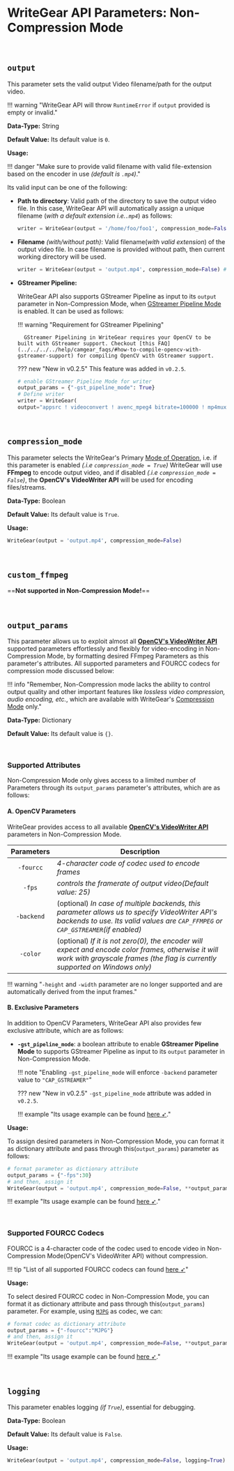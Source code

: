 <!--
===============================================
vidgear library source-code is deployed under the Apache 2.0 License:

Copyright (c) 2019 Abhishek Thakur(@abhiTronix) <abhi.una12@gmail.com>

Licensed under the Apache License, Version 2.0 (the "License");
you may not use this file except in compliance with the License.
You may obtain a copy of the License at

   http://www.apache.org/licenses/LICENSE-2.0

Unless required by applicable law or agreed to in writing, software
distributed under the License is distributed on an "AS IS" BASIS,
WITHOUT WARRANTIES OR CONDITIONS OF ANY KIND, either express or implied.
See the License for the specific language governing permissions and
limitations under the License.
===============================================
-->

# WriteGear API Parameters: Non-Compression Mode

&thinsp;

## **`output`**

This parameter sets the valid output Video filename/path for the output video.

!!! warning "WriteGear API will throw `RuntimeError` if `output` provided is empty or invalid."

**Data-Type:** String

**Default Value:** Its default value is `0`. 

**Usage:**

!!! danger "Make sure to provide valid filename with valid file-extension based on the encoder in use _(default is `.mp4`)_."

Its valid input can be one of the following: 

* **Path to directory**: Valid path of the directory to save the output video file. In this case, WriteGear API will automatically assign a unique filename (_with a default extension i.e.`.mp4`_) as follows:

    ```python
    writer = WriteGear(output = '/home/foo/foo1', compression_mode=False) # Define writer 
    ```

* **Filename** _(with/without path)_: Valid filename(_with valid extension_) of the output video file. In case filename is provided without path, then current working directory will be used.

    ```python
    writer = WriteGear(output = 'output.mp4', compression_mode=False) # Define writer 
    ```

* **GStreamer Pipeline:** 
   
    WriteGear API also supports GStreamer Pipeline as input to its `output` parameter in Non-Compression Mode, when [GStreamer Pipeline Mode](#b-exclusive-parameters) is enabled. It can be used as follows:

    !!! warning "Requirement for GStreamer Pipelining"

        GStreamer Pipelining in WriteGear requires your OpenCV to be built with GStreamer support. Checkout [this FAQ](../../../../help/camgear_faqs/#how-to-compile-opencv-with-gstreamer-support) for compiling OpenCV with GStreamer support.


    ??? new "New in v0.2.5" 
        This feature was added in `v0.2.5`.

    ```python
    # enable GStreamer Pipeline Mode for writer
    output_params = {"-gst_pipeline_mode": True}
    # Define writer
    writer = WriteGear(
    output="appsrc ! videoconvert ! avenc_mpeg4 bitrate=100000 ! mp4mux ! filesink location=foo.mp4", compression_mode=False) 
    ```

&nbsp;


## **`compression_mode`**

This parameter selects the WriteGear's Primary [Mode of Operation](../../introduction/#modes-of-operation), i.e. if this parameter is enabled _(.i.e `compression_mode = True`)_ WriteGear will use **FFmpeg** to encode output video, and if disabled _(.i.e `compression_mode = False`)_, the **OpenCV's VideoWriter API** will be used for encoding files/streams. 

**Data-Type:** Boolean

**Default Value:** Its default value is `True`.

**Usage:**

```python
WriteGear(output = 'output.mp4', compression_mode=False)
```

&nbsp;


## **`custom_ffmpeg`**

==**Not supported in Non-Compression Mode!**==

&nbsp;

## **`output_params`**

This parameter allows us to exploit almost all [**OpenCV's VideoWriter API**](https://docs.opencv.org/master/dd/d9e/classcv_1_1VideoWriter.html#ad59c61d8881ba2b2da22cff5487465b5) supported parameters effortlessly and flexibly for video-encoding in Non-Compression Mode, by formatting desired FFmpeg Parameters as this parameter's attributes. All supported parameters and FOURCC codecs for compression mode discussed below:


!!! info "Remember, Non-Compression mode lacks the ability to control output quality and other important features like _lossless video compression, audio encoding, etc._, which are available with WriteGear's [Compression Mode](../../compression/overview/) only."


**Data-Type:** Dictionary

**Default Value:** Its default value is `{}`.

&thinsp; 

### Supported Attributes

Non-Compression Mode only gives access to a limited number of Parameters through its `output_params` parameter's attributes, which are as follows:

#### A. OpenCV Parameters

WriteGear provides access to all available [**OpenCV's VideoWriter API**](https://docs.opencv.org/master/dd/d9e/classcv_1_1VideoWriter.html#ad59c61d8881ba2b2da22cff5487465b5) parameters in Non-Compression Mode.

| Parameters | Description |
|:-----------:|-------------|
|`-fourcc`| _4-character code of codec used to encode frames_ |
|`-fps`| _controls the framerate of output video(Default value: 25)_ |
|`-backend`| (optional) _In case of multiple backends, this parameter allows us to specify VideoWriter API's backends to use. Its valid values are `CAP_FFMPEG` or `CAP_GSTREAMER`(if enabled)_  |
|`-color`| (optional) _If it is not zero(0), the encoder will expect and encode color frames, otherwise it will work with grayscale frames (the flag is currently supported on Windows only)_ |

!!! warning "`-height` and `-width` parameter are no longer supported and are automatically derived from the input frames."

#### B. Exclusive Parameters

In addition to OpenCV Parameters, WriteGear API also provides few exclusive attribute, which are as follows: 

* **`-gst_pipeline_mode`**: a boolean attribute to enable **GStreamer Pipeline Mode** to supports GStreamer Pipeline as input to its `output` parameter in Non-Compression Mode.

    !!! note "Enabling `-gst_pipeline_mode` will enforce `-backend` parameter value to `"CAP_GSTREAMER"`"

    ??? new "New in v0.2.5" 
        `-gst_pipeline_mode` attribute was added in `v0.2.5`.

    !!! example "Its usage example can be found [here ➶](../usage/#using-non-compression-mode-with-gstreamer-pipeline)."


**Usage:**

To assign desired parameters in Non-Compression Mode, you can format it as dictionary attribute and pass through this(`output_params`) parameter as follows:

```python
# format parameter as dictionary attribute
output_params = {"-fps":30} 
# and then, assign it
WriteGear(output = 'output.mp4', compression_mode=False, **output_params)
```

!!! example "Its usage example can be found [here ➶](../usage/#using-non-compression-mode-with-videocapture-gears)."

&thinsp;

### Supported FOURCC Codecs

FOURCC is a 4-character code of the codec used to encode video in Non-Compression Mode(OpenCV's VideoWriter API) without compression.

!!! tip "List of all supported FOURCC codecs can found [here ➶](http://www.fourcc.org/codecs.php)"

**Usage:**

To select desired FOURCC codec in Non-Compression Mode, you can format it as dictionary attribute and pass through this(`output_params`) parameter. For example, using [`MJPG`](http://www.fourcc.org/mjpg/) as codec, we can:

```python
# format codec as dictionary attribute
output_params = {"-fourcc":"MJPG"} 
# and then, assign it
WriteGear(output = 'output.mp4', compression_mode=False, **output_params)
```

!!! example "Its usage example can be found [here ➶](../usage/#using-non-compression-mode-with-videocapture-gears)."

&nbsp; 

## **`logging`**

This parameter enables logging _(if `True`)_, essential for debugging. 

**Data-Type:** Boolean

**Default Value:** Its default value is `False`.

**Usage:**

```python
WriteGear(output = 'output.mp4', compression_mode=False, logging=True)
```

&nbsp;
